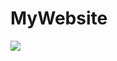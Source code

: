 # MyWebsite
[<img src="img/hero.png(https://github.com/siegrin/MyWebsite/blob/main/img/hero.jpg)" />](https://github.com/siegrin/MyWebsite/blob/main/img/hero.jpg)
